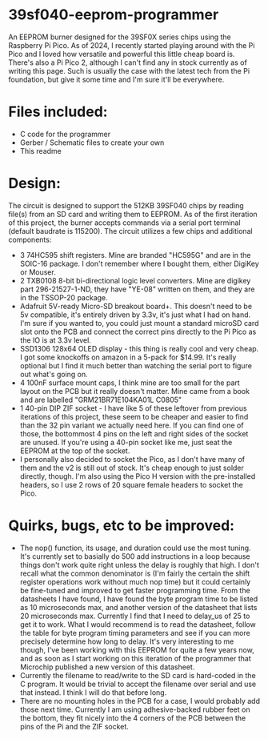 # 39sf040-eeprom-programmer
An EEPROM burner designed for the 39SF0X series chips using the Raspberry Pi Pico. As of 2024, I recently started playing around with the Pi Pico and I loved how versatile and powerful this little cheap board is. There's also a Pi Pico 2, although I can't find any in stock currently as of writing this page. Such is usually the case with the latest tech from the Pi foundation, but give it some time and I'm sure it'll be everywhere. 

# Files included:
- C code for the programmer
- Gerber / Schematic files to create your own
- This readme

# Design:
The circuit is designed to support the 512KB 39SF040 chips by reading file(s) from an SD card and writing them to EEPROM. As of the first iteration of this project, the burner accepts commands via a serial port terminal (default baudrate is 115200). The circuit utilizes a few chips and additional components:
- 3 74HC595 shift registers. Mine are branded "HC595G" and are in the SOIC-16 package. I don't remember where I bought them, either DigiKey or Mouser.
- 2 TXB0108 8-bit bi-directional logic level converters. Mine are digikey part 296-21527-1-ND, they have "YE-08" written on them, and they are in the TSSOP-20 package.
- Adafruit 5V-ready Micro-SD breakout board+. This doesn't need to be 5v compatible, it's entirely driven by 3.3v, it's just what I had on hand. I'm sure if you wanted to, you could just mount a standard microSD card slot onto the PCB and connect the correct pins directly to the Pi Pico as the IO is at 3.3v level. 
- SSD1306 128x64 OLED display - this thing is really cool and very cheap. I got some knockoffs on amazon in a 5-pack for $14.99. It's really optional but I find it much better than watching the serial port to figure out what's going on.
- 4 100nF surface mount caps, I think mine are too small for the part layout on the PCB but it really doesn't matter. Mine came from a book and are labelled "GRM21BR71E104KA01L C0805"
- 1 40-pin DIP ZIF socket - I have like 5 of these leftover from previous iterations of this project, these seem to be cheaper and easier to find than the 32 pin variant we actually need here. If you can find one of those, the bottommost 4 pins on the left and right sides of the socket are unused. If you're using a 40-pin socket like me, just seat the EEPROM at the top of the socket.
- I personally also decided to socket the Pico, as I don't have many of them and the v2 is still out of stock. It's cheap enough to just solder directly, though. I'm also using the Pico H version with the pre-installed headers, so I use 2 rows of 20 square female headers to socket the Pico.

# Quirks, bugs, etc to be improved:
- The nop() function, its usage, and duration could use the most tuning. It's currently set to basially do 500 add instructions in a loop because things don't work quite right unless the delay is roughly that high. I don't recall what the common denominator is (I'm fairly the certain the shift register operations work without much nop time) but it could certainly be fine-tuned and improved to get faster programming time. From the datasheets I have found, I have found the byte program time to be listed as 10 microseconds max, and another version of the datasheet that lists 20 microseconds max. Currently I find that I need to delay_us of 25 to get it to work. What I would recommend is to read the datasheet, follow the table for byte program timing parameters and see if you can more precisely determine how long to delay. It's very interesting to me though, I've been working with this EEPROM for quite a few years now, and as soon as I start working on this iteration of the programmer that Microchip published a new version of this datasheet.
- Currently the filename to read/write to the SD card is hard-coded in the C program. It would be trivial to accept the filename over serial and use that instead. I think I will do that before long.
- There are no mounting holes in the PCB for a case, I would probably add those next time. Currently I am using adhesive-backed rubber feet on the bottom, they fit nicely into the 4 corners of the PCB between the pins of the Pi and the ZIF socket.
